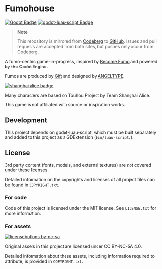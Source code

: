 # Fumohouse

[![Godot Badge](https://img.shields.io/badge/Godot-4.2.1--stable-orange)](https://godotengine.org/)
[![godot-luau-script Badge](https://img.shields.io/badge/godot--luau--script-0b5d3ee-blue)](https://github.com/Fumohouse/godot-luau-script)

> **Note**
>
> This repository is mirrored from [Codeberg](https://codeberg.org/ksk/Fumohouse)
> to [GitHub](https://github.com/Fumohouse/Fumohouse). Issues and pull requests
> are accepted from both sites, but pushes only occur from Codeberg.

A fumo-centric game-in-progress, inspired by [Become Fumo](https://www.roblox.com/games/6238705697/Become-Fumo)
and powered by the Godot Engine.

Fumos are produced by [Gift](https://www.gift-gift.jp/) and designed by
[ANGELTYPE](http://blog.angeltype.under.jp/).

[![shanghai alice badge](http://www16.big.or.jp/~zun/image/banner.gif)](http://www16.big.or.jp/~zun/)

Many characters are based on Touhou Project by Team Shanghai Alice.

This game is not affiliated with source or inspiration works.

## Development

This project depends on [godot-luau-script](https://github.com/Fumohouse/godot-luau-script),
which must be built separately and added to this project as a GDExtension
(`bin/luau-script/`).

## License

3rd party content (fonts, models, and external textures) are *not* covered under
these licenses.

Detailed information on the copyrights and licenses of all project files can be
found in `COPYRIGHT.txt`.

### For code

Code of this project is licensed under the MIT license. See `LICENSE.txt` for
more information.

### For assets

[![licensebuttons by-nc-sa](https://licensebuttons.net/l/by-nc-sa/3.0/88x31.png)](https://creativecommons.org/licenses/by-nc-sa/4.0)

Original assets in this project are licensed under CC BY-NC-SA 4.0.

Detailed information about these assets, including information required to
attribute, is provided in `COPYRIGHT.txt`.
